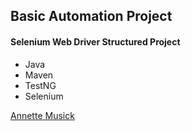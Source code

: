 ## Basic Automation Project

#### Selenium Web Driver Structured Project

 * Java 
 * Maven
 * TestNG
 * Selenium

 [Annette Musick](https://github.com/amusick)
